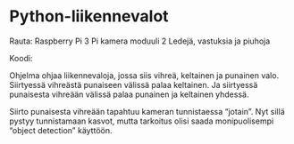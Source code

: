 # Python-liikennevalot

Rauta:
Raspberry Pi 3
Pi kamera moduuli 2
Ledejä, vastuksia ja piuhoja


Koodi:

Ohjelma ohjaa liikennevaloja, jossa siis vihreä, keltainen ja punainen valo. Siirtyessä vihreästä punaiseen välissä palaa keltainen. Ja siirtyessä punaisesta vihreään välissä palaa punainen ja keltainen yhdessä.

Siirto punaisesta vihreään tapahtuu kameran tunnistaessa “jotain”. Nyt sillä pystyy tunnistamaan kasvot, mutta tarkoitus olisi saada monipuolisempi “object detection” käyttöön.
